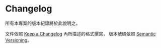 # Changelog

所有本專案的版本紀錄將於此說明之。

文件依照 [Keep a Changelog](https://keepachangelog.com/en/1.0.0/) 內所描述的格式撰寫，
版本號碼依照 [Semantic Versioning](https://semver.org/spec/v2.0.0.html)。
